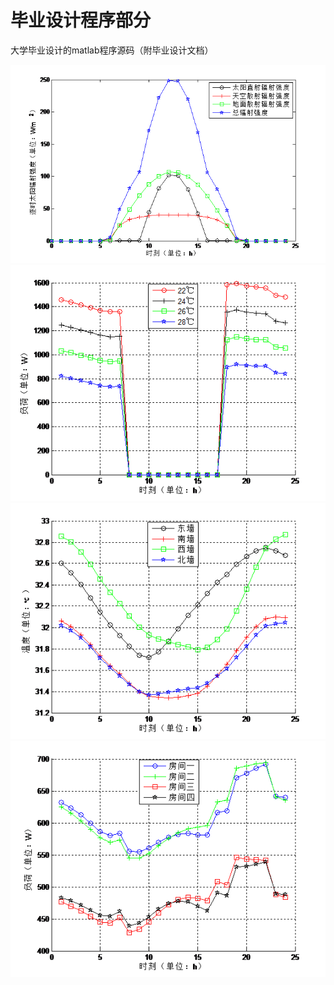 # 毕业设计程序部分
大学毕业设计的matlab程序源码（附毕业设计文档）

![](./matlab1.png)
![](./matlab2.png)
![](./matlab3.png)
![](./matlab4.png)
